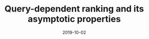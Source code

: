 ---
title: "Query-dependent ranking and its asymptotic properties"
collection: publications
permalink: /publication/2019-DSWQ-rank.md
date: 2019-10-02
venue: 'Electronic Journal of Statistics'
link: 'https://doi.org/10.1214/19-EJS1531'
citation: 'Ben Dai and Junhui Wang. 2019. &quot; Query-dependent ranking and its asymptotic properties. &quot; <i> Electronic Journal of Statistics </i>: 13(1):465-488, 2019'
# code: 'https://www.tandfonline.com/doi/suppl/10.1080/01621459.2019.1691562?scroll=top'
# github: 'https://github.com/statmlben/embedding-learning'
paperurl: 'https://projecteuclid.org/journalArticle/Download?urlid=10.1214%2F19-EJS1531'
---